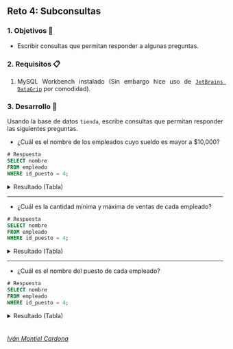 ## Reto 4: Subconsultas

<div style="text-align: justify;">

### 1. Objetivos :dart:

- Escribir consultas que permitan responder a algunas preguntas.

### 2. Requisitos :clipboard:

1. MySQL Workbench instalado (Sin embargo hice uso de [`JetBrains DataGrip`](https://www.jetbrains.com/datagrip/) por comodidad).

### 3. Desarrollo :rocket:

Usando la base de datos `tienda`, escribe consultas que permitan responder las siguientes preguntas.

- ¿Cuál es el nombre de los empleados cuyo sueldo es mayor a $10,000?

```sql
# Respuesta
SELECT nombre
FROM empleado
WHERE id_puesto = 4;                  
```
<details><summary>Resultado (Tabla)</summary>
<p>



</p>
</details>

---

- ¿Cuál es la cantidad mínima y máxima de ventas de cada empleado?

```sql
# Respuesta
SELECT nombre
FROM empleado
WHERE id_puesto = 4;                  
```
<details><summary>Resultado (Tabla)</summary>
<p>



</p>
</details>

---

- ¿Cuál es el nombre del puesto de cada empleado?

```sql
# Respuesta
SELECT nombre
FROM empleado
WHERE id_puesto = 4;                  
```
<details><summary>Resultado (Tabla)</summary>
<p>



</p>
</details>

<br/>

###### [Iván Montiel Cardona](https://github.com/begeistert)
